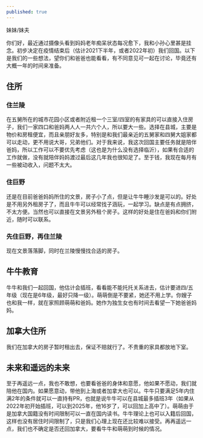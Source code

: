 ```yaml
---
published: true
---
```


妹妹/妹夫

你们好，最近通过摄像头看到妈妈老年痴呆状态每况愈下，我和小孙心里甚是挂念。初步决定在疫情结束后（估计2021下半年，或者2022年初）我们回国。以下是我们的一些想法，望你们和爸爸也能看看，有不同意见可一起在讨论，毕竟还有大概一年的时间来准备。

## 住所

### 住兰陵

在五舅所在的城市花园小区或者附近租一个三室/四室的有家具的可以直接入住房子，我们一家四口和爸妈两人人一共六个人，所以要大一些。选择在县城，主要是物价和房租便宜，而且亲朋好友多，特别是和我们最亲近的五舅家和四舅大姐家都可以走动，更不用说大哥，兄弟他们。对于我来说，我这次回国主要任务就是陪伴爸妈，所以工作可以不要优先考虑（这也是为什么没有选择临沂），如果有合适的工作就做，没有就陪伴妈妈渡过最后这几年我也很知足了。至于钱，我现在每月有一些被动收入，问题不太大。

### 住巨野

还是在目前爸爸妈妈所住的文景，房子小了点，但是让牛牛睡沙发是可以的。好处是不用另外租房子了，而且牛牛可以经常找子涵玩，一起学习。缺点是有点拥挤，不太方便。当然也可以直接在文景另外租个房子。这样的好处是住在爸妈和你们附近，随时可以联系。

### 先住巨野，再住兰陵

现在文景落落脚，同时在兰陵慢慢找合适的房子。

## 牛牛教育

牛牛和我们一起回国，他估计会插班，看看能不能托托关系进去，估计要进四/五年级（现在是6年级，最好只降一级）。萌萌倒是不要紧，她还不用上学。你嫂子也和我一样，就在家照顾萌萌和爸妈。她作为独生女也有时间去看望一下她爸爸妈妈。

## 加拿大住所

我们在加拿大的房子暂时租出去，保证不赔就行了。不贵重的家具都放地下室。

## 未来和遥远的未来

至于再遥远一点，我也不敢想，也要看爸爸的身体和意愿，他如果不愿动，我们就陪他在国内。如果愿意动，带他到上海或者加拿大也可以。牛牛只要满足5年内住满2年的条件就可以一直持有PR，也就是说牛牛可以在县城最多插班3年（如果从2022年初开始插班，可以到2025年，他16岁了，可以回加上高中了）。萌萌由于是加拿大国籍没有时间限制可以一直在国内读书。牛牛理论上也可以入籍后回国，这样也没有居住时间限制了，只是我们心理上现在还比较难以接受。再再遥远一点，我们也不确定是否还回加拿大，要看牛牛和萌萌到时候的情况。



